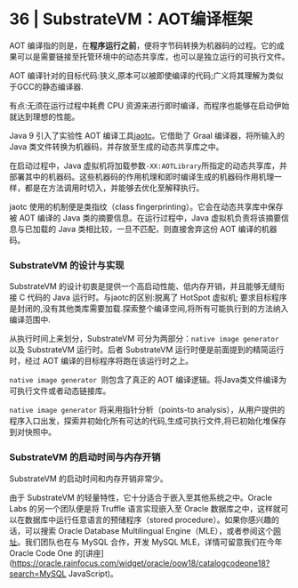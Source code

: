 # 36 | SubstrateVM：AOT编译框架

AOT 编译指的则是，在**程序运行之前**，便将字节码转换为机器码的过程。它的成果可以是需要链接至托管环境中的动态共享库，也可以是独立运行的可执行文件。

 AOT 编译针对的目标代码:狭义,原本可以被即使编译的代码;广义将其理解为类似于GCC的静态编译器.

有点:无须在运行过程中耗费 CPU 资源来进行即时编译，而程序也能够在启动伊始就达到理想的性能。

Java 9 引入了实验性 AOT 编译工具[jaotc](http://openjdk.java.net/jeps/295)。它借助了 Graal 编译器，将所输入的 Java 类文件转换为机器码，并存放至生成的动态共享库之中。

在启动过程中，Java 虚拟机将加载参数`-XX:AOTLibrary`所指定的动态共享库，并部署其中的机器码。这些机器码的作用机理和即时编译生成的机器码作用机理一样，都是在方法调用时切入，并能够去优化至解释执行。

jaotc 使用的机制便是类指纹（class fingerprinting）。它会在动态共享库中保存被 AOT 编译的 Java 类的摘要信息。在运行过程中，Java 虚拟机负责将该摘要信息与已加载的 Java 类相比较，一旦不匹配，则直接舍弃这份 AOT 编译的机器码。

### SubstrateVM 的设计与实现

SubstrateVM 的设计初衷是提供一个高启动性能、低内存开销，并且能够无缝衔接 C 代码的 Java 运行时。与jaotc的区别:脱离了 HotSpot 虚拟机; 要求目标程序是封闭的,没有其他类库需要加载.探索整个编译空间,将所有可能执行到的方法纳入编译范围中.

从执行时间上来划分，SubstrateVM 可分为两部分：`native image generator `以及 SubstrateVM 运行时。后者 SubstrateVM 运行时便是前面提到的精简运行时，经过 AOT 编译的目标程序将跑在该运行时之上。

`native image generator `则包含了真正的 AOT 编译逻辑。将Java类文件编译为可执行文件或者动态链接库。

`native image generator` 将采用指针分析（points-to analysis），从用户提供的程序入口出发，探索并初始化所有可达的代码,生成可执行文件,将已初始化堆保存到对快照中。

### SubstrateVM 的启动时间与内存开销

SubstrateVM 的启动时间和内存开销非常少。

由于 SubstrateVM 的轻量特性，它十分适合于嵌入至其他系统之中。Oracle Labs 的另一个团队便是将 Truffle 语言实现嵌入至 Oracle 数据库之中，这样就可以在数据库中运行任意语言的预储程序（stored procedure）。如果你感兴趣的话，可以搜索 Oracle Database Multilingual Engine（MLE），或者参阅这个[网址](https://www.oracle.com/technetwork/database/multilingual-engine/overview/index.html)。我们团队也在与 MySQL 合作，开发 MySQL MLE，详情可留意我们在今年 Oracle Code One 的[讲座](https://oracle.rainfocus.com/widget/oracle/oow18/catalogcodeone18?search=MySQL JavaScript)。